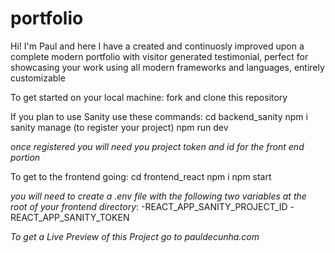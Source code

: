 # portfolio

Hi! I'm Paul and here I have a created and continuosly improved upon a complete modern portfolio with visitor generated testimonial, perfect for showcasing your work using all modern frameworks and languages, entirely customizable

To get started on your local machine: 
fork and clone this repository 

If you plan to use Sanity use these commands:
cd backend_sanity
npm i
sanity manage (to register your project)
npm run dev 

*once registered you will need you project token and id for the front end portion*

To get to the frontend going: 
cd frontend_react
npm i
npm start

*you will need to create a .env file with the following two variables at the root of your frontend directory*:
-REACT_APP_SANITY_PROJECT_ID
-REACT_APP_SANITY_TOKEN

*To get a Live Preview of this Project go to pauldecunha.com* 


